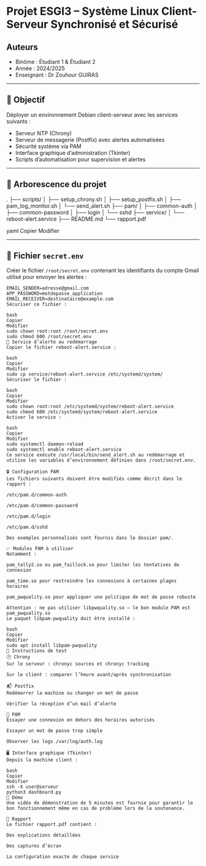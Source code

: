 # Projet ESGI3 – Système Linux Client-Serveur Synchronisé et Sécurisé

## Auteurs
* Binôme : Étudiant 1 & Étudiant 2  
* Année : 2024/2025  
* Enseignant : Dr Zouhour GUIRAS  

---

## 🎯 Objectif

Déployer un environnement Debian client-serveur avec les services suivants :
- Serveur NTP (Chrony)
- Serveur de messagerie (Postfix) avec alertes automatisées
- Sécurité système via PAM
- Interface graphique d’administration (Tkinter)
- Scripts d’automatisation pour supervision et alertes

---

## 📁 Arborescence du projet

.
├── scripts/
│ ├── setup_chrony.sh
│ ├── setup_postfix.sh
│ ├── pam_log_monitor.sh
│ └── send_alert.sh
├── pam/
│ ├── common-auth
│ ├── common-password
│ ├── login
│ └── sshd
├── service/
│ └── reboot-alert.service
├── README.md
└── rapport.pdf

yaml
Copier
Modifier

---

## 🔐 Fichier `secret.env`

Créer le fichier `/root/secret.env` contenant les identifiants du compte Gmail utilisé pour envoyer les alertes :

```env
EMAIL_SENDER=adresse@gmail.com
APP_PASSWORD=motdepasse_application
EMAIL_RECEIVER=destinataire@example.com
Sécuriser ce fichier :

bash
Copier
Modifier
sudo chown root:root /root/secret.env
sudo chmod 600 /root/secret.env
🔧 Service d’alerte au redémarrage
Copier le fichier reboot-alert.service :

bash
Copier
Modifier
sudo cp service/reboot-alert.service /etc/systemd/system/
Sécuriser le fichier :

bash
Copier
Modifier
sudo chown root:root /etc/systemd/system/reboot-alert.service
sudo chmod 600 /etc/systemd/system/reboot-alert.service
Activer le service :

bash
Copier
Modifier
sudo systemctl daemon-reload
sudo systemctl enable reboot-alert.service
Ce service exécute /usr/local/bin/send_alert.sh au redémarrage et utilise les variables d’environnement définies dans /root/secret.env.

🔒 Configuration PAM
Les fichiers suivants doivent être modifiés comme décrit dans le rapport :

/etc/pam.d/common-auth

/etc/pam.d/common-password

/etc/pam.d/login

/etc/pam.d/sshd

Des exemples personnalisés sont fournis dans le dossier pam/.

✅ Modules PAM à utiliser
Notamment :

pam_tally2.so ou pam_faillock.so pour limiter les tentatives de connexion

pam_time.so pour restreindre les connexions à certaines plages horaires

pam_pwquality.so pour appliquer une politique de mot de passe robuste

Attention : ne pas utiliser libpwquality.so — le bon module PAM est pam_pwquality.so
Le paquet libpam-pwquality doit être installé :

bash
Copier
Modifier
sudo apt install libpam-pwquality
🧪 Instructions de test
🕒 Chrony
Sur le serveur : chronyc sources et chronyc tracking

Sur le client : comparer l’heure avant/après synchronisation

📬 Postfix
Redémarrer la machine ou changer un mot de passe

Vérifier la réception d’un mail d’alerte

🔐 PAM
Essayer une connexion en dehors des horaires autorisés

Essayer un mot de passe trop simple

Observer les logs /var/log/auth.log

🖥 Interface graphique (Tkinter)
Depuis la machine client :

bash
Copier
Modifier
ssh -X user@serveur
python3 dashboard.py
🎥 Démo
Une vidéo de démonstration de 5 minutes est fournie pour garantir le bon fonctionnement même en cas de problème lors de la soutenance.

📄 Rapport
Le fichier rapport.pdf contient :

Des explications détaillées

Des captures d’écran

La configuration exacte de chaque service

